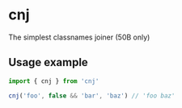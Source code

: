 # cnj

The simplest classnames joiner (50B only)

## Usage example

```js
import { cnj } from 'cnj'

cnj('foo', false && 'bar', 'baz') // 'foo baz'
```
